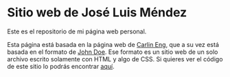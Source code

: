 # Sitio web de José Luis Méndez
Este es el repositorio de mi página web personal. <p>Esta página está basada en la página web de <a href="https://carlineng.com/#home">Carlin Eng</a>, que a su vez está basada en el formato de <a href="https://github.com/cadars/john-doe/">John Doe</a>. Ese formato es un sitio web de un solo archivo escrito solamente con HTML y algo de CSS. Si quieres ver el código de este sitio lo podrás encontrar <a href="https://github.com/joseluis-mc/joseluis-mc.github.io">aquí</a>.</p>